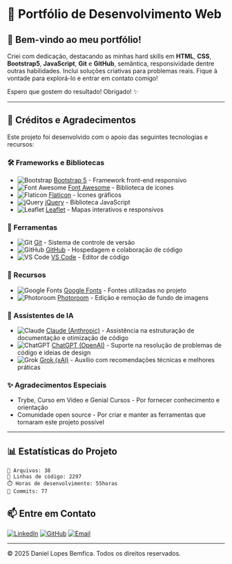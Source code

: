 # 📂 Portfólio de Desenvolvimento Web

## 👋 Bem-vindo ao meu portfólio!

Criei com dedicação, destacando as minhas hard skills em **HTML**, **CSS**, **Bootstrap5**, **JavaScript**, **Git** e **GitHub**, semântica, responsividade dentre outras habilidades. Inclui soluções criativas para problemas reais. Fique à vontade para explorá-lo e entrar em contato comigo!

Espero que gostem do resultado! Obrigado! ✨

---

## 🙏 Créditos e Agradecimentos

Este projeto foi desenvolvido com o apoio das seguintes tecnologias e recursos:

### 🛠️ Frameworks e Bibliotecas
* ![Bootstrap](https://img.shields.io/badge/-Bootstrap%205-7952B3?style=flat-square&logo=bootstrap&logoColor=white) [Bootstrap 5](https://getbootstrap.com/) - Framework front-end responsivo
* ![Font Awesome](https://img.shields.io/badge/-Font%20Awesome-339AF0?style=flat-square&logo=fontawesome&logoColor=white) [Font Awesome](https://fontawesome.com/) - Biblioteca de ícones
* ![Flaticon](https://img.shields.io/badge/-Flaticon-EAAA00?style=flat-square&logo=flaticon&logoColor=white) [Flaticon](https://www.flaticon.com/br/icones-gratis/desenvolvedor "Desenvolvedor ícones criados por Karacis - Flaticon") - Ícones gráficos
* ![jQuery](https://img.shields.io/badge/-jQuery-0769AD?style=flat-square&logo=jquery&logoColor=white) [jQuery](https://jquery.com/) - Biblioteca JavaScript
* ![Leaflet](https://img.shields.io/badge/-Leaflet-199900?style=flat-square&logo=leaflet&logoColor=white) [Leaflet](https://leafletjs.com/) - Mapas interativos e responsivos

### 🔧 Ferramentas
* ![Git](https://img.shields.io/badge/-Git-F05032?style=flat-square&logo=git&logoColor=white) [Git](https://git-scm.com/) - Sistema de controle de versão
* ![GitHub](https://img.shields.io/badge/-GitHub-181717?style=flat-square&logo=github&logoColor=white) [GitHub](https://github.com/) - Hospedagem e colaboração de código
* ![VS Code](https://img.shields.io/badge/-VS%20Code-007ACC?style=flat-square&logo=visualstudiocode&logoColor=white) [VS Code](https://code.visualstudio.com/) - Editor de código

### 🎨 Recursos
* ![Google Fonts](https://img.shields.io/badge/-Google%20Fonts-4285F4?style=flat-square&logo=googlefonts&logoColor=white) [Google Fonts](https://fonts.google.com/) - Fontes utilizadas no projeto
* ![Photoroom](https://img.shields.io/badge/-Photoroom-9C27B0?style=flat-square&logo=photoroom&logoColor=white) [Photoroom](https://www.photoroom.com/) - Edição e remoção de fundo de imagens



### 🤖 Assistentes de IA
* ![Claude](https://img.shields.io/badge/-Claude-7B68EE?style=flat-square&logo=anthropic&logoColor=white) [Claude (Anthropic)](https://www.anthropic.com/claude) - Assistência na estruturação de documentação e otimização de código
* ![ChatGPT](https://img.shields.io/badge/-ChatGPT-74AA9C?style=flat-square&logo=openai&logoColor=white) [ChatGPT (OpenAI)](https://chat.openai.com/) - Suporte na resolução de problemas de código e ideias de design
* ![Grok](https://img.shields.io/badge/-Grok-FF6B6B?style=flat-square&logo=xai&logoColor=white) [Grok (xAI)](https://grok.x.ai/) - Auxílio com recomendações técnicas e melhores práticas

### ✨ Agradecimentos Especiais
* Trybe, Curso em Video e Genial Cursos - Por fornecer conhecimento e orientação
* Comunidade open source - Por criar e manter as ferramentas que tornaram este projeto possível

---

## 📊 Estatísticas do Projeto

```
📁 Arquivos: 38
📝 Linhas de código: 2297
⏱️ Horas de desenvolvimento: 55horas
🔄 Commits: 77
```

## 📫 Entre em Contato

[![LinkedIn](https://img.shields.io/badge/-LinkedIn-0A66C2?style=for-the-badge&logo=linkedin&logoColor=white)](https://www.linkedin.com/in/daniel-lopes-bemfica-b3936125b/)
[![GitHub](https://img.shields.io/badge/-GitHub-181717?style=for-the-badge&logo=github&logoColor=white)](https://github.com/debem1972)
[![Email](https://img.shields.io/badge/-Email-EA4335?style=for-the-badge&logo=gmail&logoColor=white)](mailto:danielbemficadev@gmail.com)

---

© 2025 Daniel Lopes Bemfica. Todos os direitos reservados.


